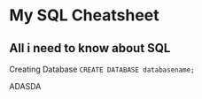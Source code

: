 # My SQL Cheatsheet
## All i need to know about SQL


Creating Database
`CREATE DATABASE databasename;` 

ADASDA
